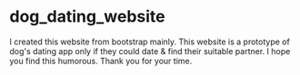 # dog_dating_website
I created this website from bootstrap mainly. This website is a prototype of dog's dating app only if they could date &amp; find their suitable partner. I hope you find this humorous. Thank you for your time.
